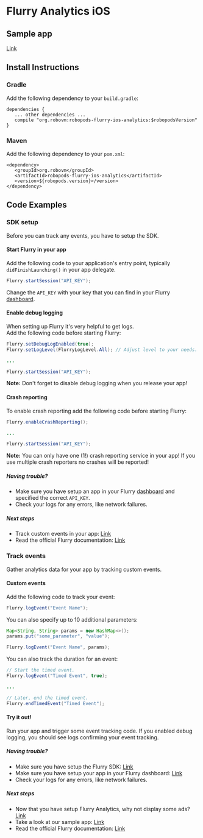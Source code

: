# Flurry Analytics iOS

## Sample app

[Link](https://github.com/robovm/robovm-samples/tree/master/robopods/flurry/ios)

## Install Instructions

### Gradle

Add the following dependency to your `build.gradle`:

```
dependencies {
   ... other dependencies ...
   compile "org.robovm:robopods-flurry-ios-analytics:$robopodsVersion"
}
```

### Maven

Add the following dependency to your `pom.xml`:

```
<dependency>
   <groupId>org.robovm</groupId>
   <artifactId>robopods-flurry-ios-analytics</artifactId>
   <version>${robopods.version}</version>
</dependency>
```

## Code Examples

### SDK setup

Before you can track any events, you have to setup the SDK.

#### Start Flurry in your app

Add the following code to your application's entry point, typically `didFinishLaunching()`
in your app delegate.

```Java
Flurry.startSession("API_KEY");
```

Change the `API_KEY` with your key that you can find in your Flurry [dashboard](https://dev.flurry.com/home.do).

#### Enable debug logging

When setting up Flurry it's very helpful to get logs.  
Add the following code before starting Flurry:

```Java
Flurry.setDebugLogEnabled(true);
Flurry.setLogLevel(FlurryLogLevel.All); // Adjust level to your needs.

...

Flurry.startSession("API_KEY");
```

__Note:__ Don't forget to disable debug logging when you release your app!

#### Crash reporting

To enable crash reporting add the following code before starting Flurry:

```Java
Flurry.enableCrashReporting();

...

Flurry.startSession("API_KEY");
```

__Note:__ You can only have one (1!) crash reporting service in your app! If you use multiple crash reporters no crashes will be reported!

##### Having trouble?

- Make sure you have setup an app in your Flurry [dashboard](https://dev.flurry.com/home.do)
and specified the correct `API_KEY`.
- Check your logs for any errors, like network failures.

##### Next steps

- Track custom events in your app: [Link](#track-events)
- Read the official Flurry documentation: [Link](https://developer.yahoo.com/flurry/docs/)

### Track events

Gather analytics data for your app by tracking custom events.

#### Custom events

Add the following code to track your event:

```Java
Flurry.logEvent("Event Name");
```

You can also specify up to 10 additional parameters:

```Java
Map<String, String> params = new HashMap<>();
params.put("some_parameter", "value");

Flurry.logEvent("Event Name", params);
```

You can also track the duration for an event:

```Java
// Start the timed event.
Flurry.logEvent("Timed Event", true);

...

// Later, end the timed event.
Flurry.endTimedEvent("Timed Event");
```

#### Try it out!

Run your app and trigger some event tracking code. If you enabled debug logging, you should see logs confirming your event tracking.

##### Having trouble?

- Make sure you have setup the Flurry SDK: [Link](#sdk-setup)
- Make sure you have setup your app in your Flurry dashboard: [Link](https://dev.flurry.com/home.do)
- Check your logs for any errors, like network failures.

##### Next steps

- Now that you have setup Flurry Analytics, why not display some ads? [Link](../ios-ads)
- Take a look at our sample app: [Link](https://github.com/robovm/robovm-samples/tree/master/robopods/flurry/ios)
- Read the official Flurry documentation: [Link](https://developer.yahoo.com/flurry/docs/)